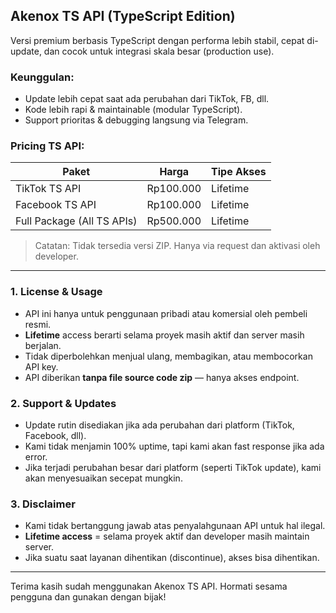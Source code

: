 ## Akenox TS API (TypeScript Edition)

Versi premium berbasis TypeScript dengan performa lebih stabil, cepat di-update, dan cocok untuk integrasi skala besar (production use).

### Keunggulan:
- Update lebih cepat saat ada perubahan dari TikTok, FB, dll.
- Kode lebih rapi & maintainable (modular TypeScript).
- Support prioritas & debugging langsung via Telegram.

### Pricing TS API:

| Paket                         | Harga        | Tipe Akses |
|------------------------------|--------------|-------------|
| TikTok TS API                | Rp100.000    | Lifetime    |
| Facebook TS API              | Rp100.000    | Lifetime    |
| Full Package (All TS APIs)   | Rp500.000    | Lifetime    |

> Catatan: Tidak tersedia versi ZIP. Hanya via request dan aktivasi oleh developer.

---

### 1. License & Usage
- API ini hanya untuk penggunaan pribadi atau komersial oleh pembeli resmi.
- <b>Lifetime</b> access berarti selama proyek masih aktif dan server masih berjalan.
- Tidak diperbolehkan menjual ulang, membagikan, atau membocorkan API key.
- API diberikan **tanpa file source code zip** — hanya akses endpoint.

### 2. Support & Updates
- Update rutin disediakan jika ada perubahan dari platform (TikTok, Facebook, dll).
- Kami tidak menjamin 100% uptime, tapi kami akan fast response jika ada error.
- Jika terjadi perubahan besar dari platform (seperti TikTok update), kami akan menyesuaikan secepat mungkin.

### 3. Disclaimer
- Kami tidak bertanggung jawab atas penyalahgunaan API untuk hal ilegal.
- <b>Lifetime access</b> = selama proyek aktif dan developer masih maintain server.
- Jika suatu saat layanan dihentikan (discontinue), akses bisa dihentikan.

---

Terima kasih sudah menggunakan Akenox TS API. Hormati sesama pengguna dan gunakan dengan bijak!
